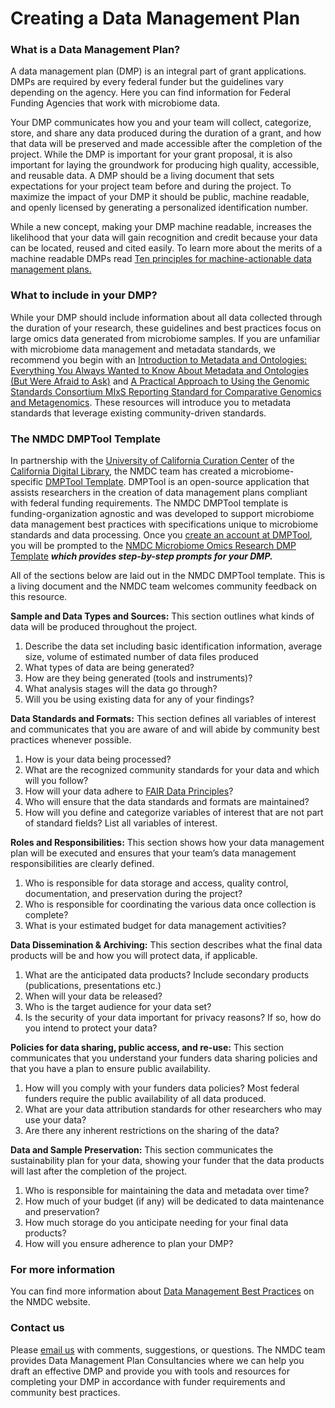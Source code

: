 # Creating a Data Management Plan

### What is a Data Management Plan? 

A data management plan (DMP) is an integral part of grant applications. DMPs are required by every federal funder but the guidelines vary depending on the agency. Here you can find information for Federal Funding Agencies that work with microbiome data.  

Your DMP communicates how you and your team will collect, categorize, store, and share any data produced during the duration of a grant, and how that data will be preserved and made accessible after the completion of the project. While the DMP is important for your grant proposal, it is also important for laying the groundwork for producing high quality, accessible, and reusable data. A DMP should be a living document that sets expectations for your project team before and during the project. To maximize the impact of your DMP it should be public, machine readable, and openly licensed by generating a personalized identification number. 

While a new concept, making your DMP machine readable, increases the likelihood that your data will gain recognition and credit because your data can be located, reused and cited easily. To learn more about the merits of a machine readable DMPs read [Ten principles for machine-actionable data management plans.](https://journals.plos.org/ploscompbiol/article?id=10.1371/journal.pcbi.1006750) 

### What to include in your DMP? 

While your DMP should include information about all data collected through the duration of your research, these guidelines and best practices focus on large omics data generated from microbiome samples. If you are unfamiliar with microbiome data management and metadata standards, we recommend you begin with an [Introduction to Metadata and Ontologies: Everything You Always Wanted to Know About Metadata and Ontologies (But Were Afraid to Ask)](https://microbiomedata.org/introduction-to-metadata-and-ontologies/) and [A Practical Approach to Using the Genomic Standards Consortium MIxS Reporting Standard for Comparative Genomics and Metagenomics](https://link.springer.com/protocol/10.1007/978-1-0716-3838-5_20). These resources will introduce you to metadata standards that leverage existing community-driven standards. 

### The NMDC DMPTool Template

In partnership with the [University of California Curation Center](https://cdlib.org/services/uc3/) of the [California Digital Library](https://cdlib.org/), the NMDC team has created a microbiome-specific [DMPTool Template](https://dmptool.org/plans?plan%5Bfunder%5D%5Bid%5D=%7B+%22id%22%3A+4265%2C+%22name%22%3A+%22National+Microbiome+Data+Collaborative%22+%7D&plan%5Borg%5D%5Bid%5D=%7B+%22id%22%3A+4265%2C+%22name%22%3A+%22National+Microbiome+Data+Collaborative%22+%7D&plan%5Btemplate_id%5D=1321). DMPTool is an open-source application that assists researchers in the creation of data management plans compliant with federal funding requirements. The NMDC DMPTool template is funding-organization agnostic and was developed to support microbiome data management best practices with specifications unique to microbiome standards and data processing. Once you [create an account at DMPTool](https://dmptool.org/), you will be prompted to the [NMDC Microbiome Omics Research DMP Template](https://dmptool.org/plans?plan%5Bfunder%5D%5Bid%5D=%7B+%22id%22%3A+4265%2C+%22name[…]Microbiome+Data+Collaborative%22+%7D&plan%5Btemplate_id%5D=1321) ***which provides step-by-step prompts for your DMP.***

All of the sections below are laid out in the NMDC DMPTool template. This is a living document and the NMDC team welcomes community feedback on this resource. 

**Sample and Data Types and Sources:** This section outlines what kinds of data will be produced throughout the project. 

1. Describe the data set including basic identification information, average size, volume of estimated number of data files produced
2. What types of data are being generated? 
3. How are they being generated (tools and instruments)? 
4. What analysis stages will the data go through? 
5. Will you be using existing data for any of your findings?

**Data Standards and Formats:** This section defines all variables of interest and communicates that you are aware of and will abide by community best practices whenever possible. 

1. How is your data being processed? 
2. What are the recognized community standards for your data and which will you follow? 
3. How will your data adhere to [FAIR Data Principles](https://www.go-fair.org/fair-principles/)?
4. Who will ensure that the data standards and formats are maintained? 
5. How will you define and categorize variables of interest that are not part of standard fields? List all variables of interest.

**Roles and Responsibilities:** This section shows how your data management plan will be executed and ensures that your team’s data management responsibilities are clearly defined. 

1. Who is responsible for data storage and access, quality control, documentation, and preservation during the project?
2. Who is responsible for coordinating the various data once collection is complete? 
3. What is your estimated budget for data management activities?

**Data Dissemination & Archiving:** This section describes what the final data products will be and how you will protect data, if applicable. 

1. What are the anticipated data products? Include secondary products (publications, presentations etc.)  
2. When will your data be released? 
3. Who is the target audience for your data set? 
4. Is the security of your data important for privacy reasons? If so, how do you intend to protect your data?

**Policies for data sharing, public access, and re-use:** This section communicates that you understand your funders data sharing policies and that you have a plan to ensure public availability. 

1. How will you comply with your funders data policies? Most federal funders require the public availability of all data produced. 
2. What are your data attribution standards for other researchers who may use your data? 
3. Are there any inherent restrictions on the sharing of the data? 

**Data and Sample Preservation:** This section communicates the sustainability plan for your data, showing your funder that the data products will last after the completion of the project. 

1. Who is responsible for maintaining the data and metadata over time? 
2. How much of your budget (if any) will be dedicated to data maintenance and preservation?
3. How much storage do you anticipate needing for your final data products? 
4. How will you ensure adherence to plan your DMP? 


### For more information 
You can find more information about [Data Management Best Practices](https://microbiomedata.org/data-management/) on the NMDC website.

### Contact us

Please [email us](https://microbiomedata.org/contact/) with comments, suggestions, or questions. The NMDC team provides Data Management Plan Consultancies where we can help you draft an effective DMP and provide you with tools and resources for completing your DMP in accordance with funder requirements and community best practices. 
 
